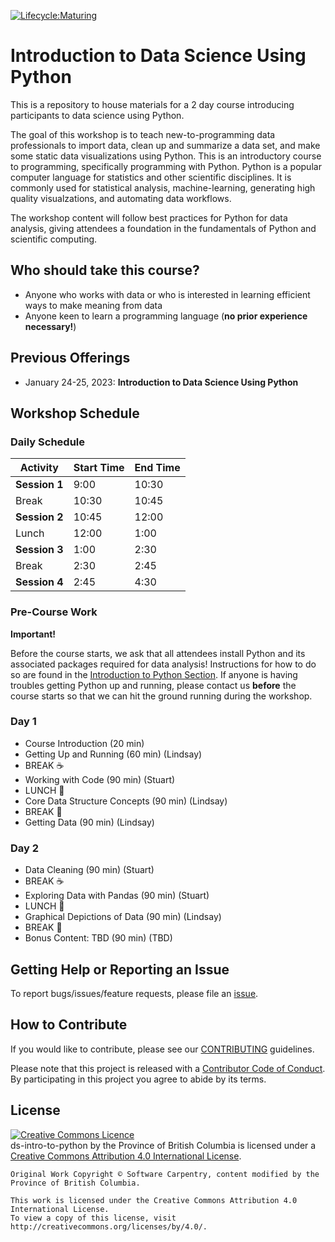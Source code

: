 [![Lifecycle:Maturing](https://img.shields.io/badge/Lifecycle-Maturing-007EC6)](<Redirect-URL>)

# Introduction to Data Science Using Python

This is a repository to house materials for a 2 day course introducing participants to data science using Python.

The goal of this workshop is to teach new-to-programming data professionals to import data, clean up and summarize a data set, and make some static data visualizations using Python. This is an introductory course to programming, specifically programming with Python. Python is a popular computer language for statistics and other scientific disciplines. It is commonly used for statistical analysis, machine-learning, generating high quality visualzations, and automating data workflows. 

The workshop content will follow best practices for Python for data analysis, giving attendees a foundation in the fundamentals of Python and scientific computing.

## Who should take this course?

 * Anyone who works with data or who is interested in learning efficient ways to make meaning from data
 * Anyone keen to learn a programming language (**no prior experience necessary!**)

## Previous Offerings

 * January 24-25, 2023: **Introduction to Data Science Using Python**

## Workshop Schedule

### Daily Schedule

| Activity      | Start Time | End Time |
| ------------- | ---------- | -------- |
| **Session 1** | 9:00       | 10:30    |
| Break         | 10:30      | 10:45    |
| **Session 2** | 10:45      | 12:00    |
| Lunch         | 12:00      | 1:00     |
| **Session 3** | 1:00       | 2:30     |
| Break         | 2:30       | 2:45     |
| **Session 4** | 2:45       | 4:30     |

### Pre-Course Work

**Important!**

Before the course starts, we ask that all attendees install Python and its associated packages required for data analysis! Instructions for how to do so are found in the [Introduction to Python Section](https://bcgov.github.io/ds-intro-to-python/00_introduction_to_python.html#before-starting). If anyone is having troubles getting Python up and running, please contact us **before** the course starts so that we can hit the ground running during the workshop. 

### Day 1

 * Course Introduction (20 min)
 * Getting Up and Running (60 min) (Lindsay)
 * BREAK ☕
 * Working with Code (90 min) (Stuart) 
 * LUNCH 🍍
 * Core Data Structure Concepts (90 min) (Lindsay)
 * BREAK 🍩
 * Getting Data (90 min) (Lindsay)

### Day 2

 * Data Cleaning (90 min) (Stuart)
 * BREAK ☕
 * Exploring Data with Pandas (90 min) (Stuart)
 * LUNCH 🍍
 * Graphical Depictions of Data (90 min) (Lindsay)
 * BREAK 🍩
 * Bonus Content: TBD (90 min) (TBD)

## Getting Help or Reporting an Issue

To report bugs/issues/feature requests, please file an [issue](https://github.com/bcgov/ds-intro-to-python/issues/).


## How to Contribute

If you would like to contribute, please see our [CONTRIBUTING](CONTRIBUTING.md) guidelines.

Please note that this project is released with a [Contributor Code of Conduct](CODE_OF_CONDUCT.md). By participating in this project you agree to abide by its terms.

## License

<a rel="license" href="http://creativecommons.org/licenses/by/4.0/"><img alt="Creative Commons Licence"
style="border-width:0" src="https://i.creativecommons.org/l/by/4.0/80x15.png" /></a><br /><span
xmlns:dct="http://purl.org/dc/terms/" property="dct:title">ds-intro-to-python</span> by <span
xmlns:cc="http://creativecommons.org/ns#" property="cc:attributionName">the Province of British Columbia
</span> is licensed under a <a rel="license" href="http://creativecommons.org/licenses/by/4.0/">
Creative Commons Attribution 4.0 International License</a>.

```
Original Work Copyright © Software Carpentry, content modified by the Province of British Columbia.

This work is licensed under the Creative Commons Attribution 4.0 International License.
To view a copy of this license, visit http://creativecommons.org/licenses/by/4.0/.
```